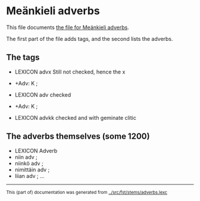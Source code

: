 # Meänkieli adverbs

This file documents [the file for Meänkieli adverbs](https://github.com/giellalt/lang-fit/blob/main/src/fst/stems/adverbs.lexc).

The first part of the file adds tags, and the second lists the adverbs.

## The tags

 * LEXICON advx Still not checked, hence the x
 * +Adv: K ; 

 * LEXICON adv  checked
 * +Adv: K ; 


 * LEXICON advkk  checked and with geminate clitic


## The adverbs themselves (some 1200)

 * LEXICON Adverb 
 * niin adv ; 
 * niinkö adv ; 
 * nimittäin adv ; 
 * liian adv ; 
...
* * *
<small>This (part of) documentation was generated from [../src/fst/stems/adverbs.lexc](http://github.com/giellalt/lang-fit/blob/main/../src/fst/stems/adverbs.lexc)</small>